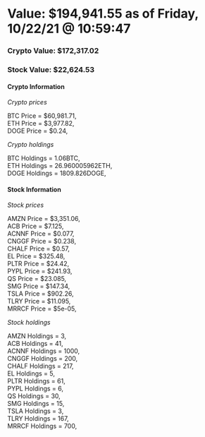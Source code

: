 # Value: $194,941.55 as of Friday, 10/22/21 @ 10:59:47 

### Crypto Value: $172,317.02

### Stock Value: $22,624.53

#### Crypto Information 
*Crypto prices* 

BTC Price = $60,981.71,  
ETH Price = $3,977.82,  
DOGE Price = $0.24,  


*Crypto holdings* 

BTC Holdings = 1.06BTC,  
ETH Holdings = 26.960005962ETH,  
DOGE Holdings = 1809.826DOGE,  


#### Stock Information 

*Stock prices* 

AMZN Price = $3,351.06,  
ACB Price = $7.125,  
ACNNF Price = $0.077,  
CNGGF Price = $0.238,  
CHALF Price = $0.57,  
EL Price = $325.48,  
PLTR Price = $24.42,  
PYPL Price = $241.93,  
QS Price = $23.085,  
SMG Price = $147.34,  
TSLA Price = $902.26,  
TLRY Price = $11.095,  
MRRCF Price = $5e-05,  


*Stock holdings* 

AMZN Holdings = 3,  
ACB Holdings = 41,  
ACNNF Holdings = 1000,  
CNGGF Holdings = 200,  
CHALF Holdings = 217,  
EL Holdings = 5,  
PLTR Holdings = 61,  
PYPL Holdings = 6,  
QS Holdings = 30,  
SMG Holdings = 15,  
TSLA Holdings = 3,  
TLRY Holdings = 167,  
MRRCF Holdings = 700,  


